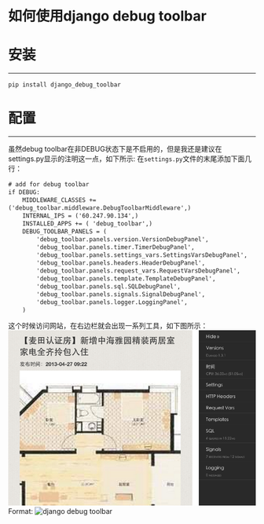 如何使用django debug toolbar
====================================

# 安装
--------------
```
pip install django_debug_toolbar 
```

# 配置
-------------
虽然debug toolbar在非DEBUG状态下是不启用的，但是我还是建议在settings.py显示的注明这一点，如下所示:
在`settings.py`文件的末尾添加下面几行：
```
# add for debug toolbar
if DEBUG:
    MIDDLEWARE_CLASSES += ('debug_toolbar.middleware.DebugToolbarMiddleware',)
    INTERNAL_IPS = ('60.247.90.134',)
    INSTALLED_APPS += ( 'debug_toolbar',)
    DEBUG_TOOLBAR_PANELS = (
        'debug_toolbar.panels.version.VersionDebugPanel',
        'debug_toolbar.panels.timer.TimerDebugPanel',
        'debug_toolbar.panels.settings_vars.SettingsVarsDebugPanel',
        'debug_toolbar.panels.headers.HeaderDebugPanel',
        'debug_toolbar.panels.request_vars.RequestVarsDebugPanel',
        'debug_toolbar.panels.template.TemplateDebugPanel',
        'debug_toolbar.panels.sql.SQLDebugPanel',
        'debug_toolbar.panels.signals.SignalDebugPanel',
        'debug_toolbar.panels.logger.LoggingPanel',
    )
```
这个时候访问网站，在右边栏就会出现一系列工具，如下图所示：
![django debug toolbar](/images/django_debug_toolbar.png)
Format: ![django debug toolbar](#)



